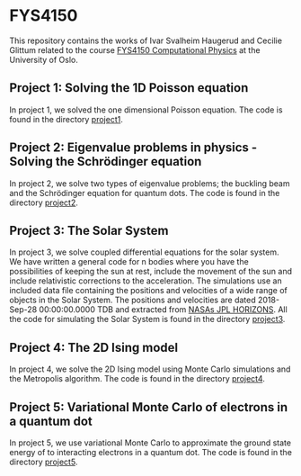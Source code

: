# FYS4150

This repository contains the works of Ivar Svalheim Haugerud and Cecilie Glittum related to the course [FYS4150 Computational Physics](https://www.uio.no/studier/emner/matnat/fys/FYS4150/) at the University of Oslo.


##  Project 1: Solving the 1D Poisson equation 

In project 1, we solved the one dimensional Poisson equation. The code is found in the directory [project1](https://github.uio.no/cecilgl/FYS4150/tree/master/project1).


## Project 2: Eigenvalue problems in physics - Solving the Schrödinger equation

In project 2, we solve two types of eigenvalue problems; the buckling beam and the Schrödinger equation for quantum dots. The code is found in the directory [project2](https://github.uio.no/cecilgl/FYS4150/tree/master/project2).

## Project 3: The Solar System

In project 3, we solve coupled differential equations for the solar system. We have written a general code for n bodies where you have the possibilities of keeping the sun at rest, include the movement of the sun and include relativistic corrections to the acceleration. The simulations use an included data file containing the positions and velocities of a wide range of objects in the Solar System. The positions and velocities are dated 2018-Sep-28 00:00:00.0000 TDB and extracted from [NASAs JPL HORIZONS](http://ssd.jpl.nasa.gov/horizons.cgi#top). All the code for simulating the Solar System is found in the directory [project3](https://github.uio.no/cecilgl/FYS4150/tree/master/project3).


## Project 4: The 2D Ising model

In project 4, we solve the 2D Ising model using Monte Carlo simulations and the Metropolis algorithm. The code is found in the directory [project4](https://github.uio.no/cecilgl/FYS4150/tree/master/project4).

## Project 5: Variational Monte Carlo of electrons in a quantum dot

In project 5, we use variational Monte Carlo to approximate the ground state energy of to interacting electrons in a quantum dot. The code is found in the directory [project5](https://github.uio.no/cecilgl/FYS4150/tree/master/project5).
